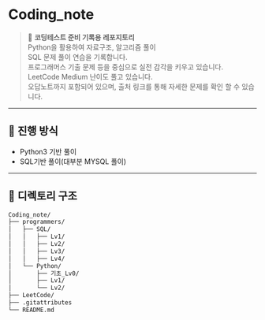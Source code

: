 # Coding_note
> 📌 **코딩테스트 준비 기록용 레포지토리**  
> Python을 활용하여 자료구조, 알고리즘 풀이</br>
>  SQL 문제 풀이 연습을 기록합니다.</br>
> 프로그래머스 기출 문제 등을 중심으로 실전 감각을 키우고 있습니다.</br>
> LeetCode Medium 난이도 풀고 있습니다.</br>
> 오답노트까지 포함되어 있으며, 출처 링크를 통해 자세한 문제를 확인 할 수 있습니다.

---

## 📆 진행 방식
- Python3 기반 풀이
- SQL기반 풀이(대부분 MYSQL 풀이)

---

## 📂 디렉토리 구조

```bash
Coding_note/
├── programmers/
│   ├── SQL/
│   │   ├── Lv1/
│   │   ├── Lv2/
│   │   ├── Lv3/
│   │   ├── Lv4/
│   └── Python/
│       ├── 기초_Lv0/
│       ├── Lv1/
│       └── Lv2/
├── LeetCode/
├── .gitattributes
└── README.md
